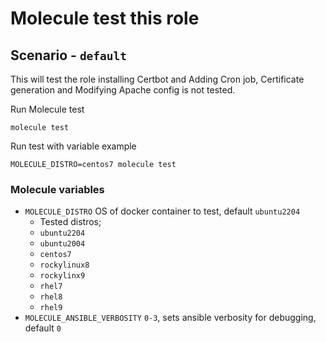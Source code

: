# Molecule test this role

## Scenario - `default`
This will test the role installing Certbot and Adding Cron job, Certificate generation and Modifying Apache config is not tested.

Run Molecule test
```
molecule test
```

Run test with variable example
```
MOLECULE_DISTRO=centos7 molecule test
```

### Molecule variables
 - `MOLECULE_DISTRO` OS of docker container to test, default `ubuntu2204`
   - Tested distros;
    - `ubuntu2204`
    - `ubuntu2004`
    - `centos7`
    - `rockylinux8`
    - `rockylinx9`
    - `rhel7`
    - `rhel8`
    - `rhel9`
 - `MOLECULE_ANSIBLE_VERBOSITY` `0-3`, sets ansible verbosity for debugging, default `0`
